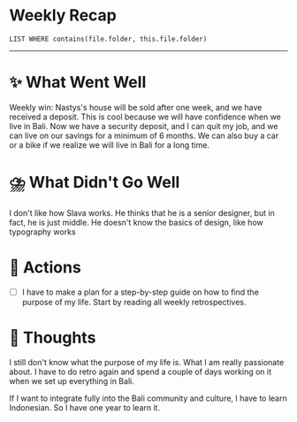 # Weekly Recap
``` dataview
LIST WHERE contains(file.folder, this.file.folder)

```



---
# ✨ What Went Well

Weekly win: Nastys's house will be sold after one week, and we have received a deposit. This is cool because we will have confidence when we live in Bali. Now we have a security deposit, and I can quit my job, and we can live on our savings for a minimum of 6 months.
We can also buy a car or a bike if we realize we will live in Bali for a long time. 

#  ⛈️ What Didn't Go Well

I don't like how Slava works. He thinks that he is a senior designer, but in fact, he is just middle. He doesn't know the basics of design, like how typography works



# 💫 Actions

- [ ] I have to make a plan for a step-by-step guide on how to find the purpose of my life.
Start by reading all weekly retrospectives. 

# 🤔 Thoughts 

I still don't know what the purpose of my life is. What I am really passionate about. I have to do retro again and spend a couple of days working on it when we set up everything in Bali.

If I want to integrate fully into the Bali community and culture, I have to learn Indonesian. So I have one year to learn it.




